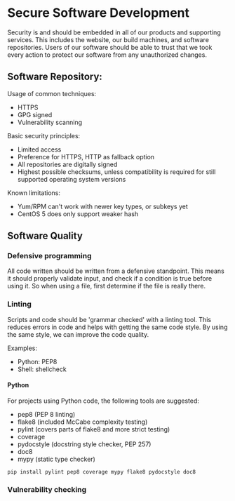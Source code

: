 # Secure Software Development

Security is and should be embedded in all of our products and supporting services. This includes the website, our build machines, and software repositories. Users of our software should be able to trust that we took every action to protect our software from any unauthorized changes.

## Software Repository:

Usage of common techniques:
* HTTPS
* GPG signed
* Vulnerability scanning

Basic security principles:
- Limited access
- Preference for HTTPS, HTTP as fallback option
- All repositories are digitally signed
- Highest possible checksums, unless compatibility is required for still supported operating system versions

Known limitations:
- Yum/RPM can't work with newer key types, or subkeys yet
- CentOS 5 does only support weaker hash


## Software Quality

### Defensive programming

All code written should be written from a defensive standpoint. This means it should properly validate input, and check if a condition is true before using it. So when using a file, first determine if the file is really there.

### Linting

Scripts and code should be 'grammar checked' with a linting tool. This reduces errors in code and helps with getting the same code style. By using the same style, we can improve the code quality.

Examples:
- Python: PEP8
- Shell: shellcheck

#### Python

For projects using Python code, the following tools are suggested:
- pep8 (PEP 8 linting)
- flake8 (included McCabe complexity testing)
- pylint (covers parts of flake8 and more strict testing)
- coverage
- pydocstyle (docstring style checker, PEP 257)
- doc8
- mypy (static type checker)

`pip install pylint pep8 coverage mypy flake8 pydocstyle doc8`

### Vulnerability checking
